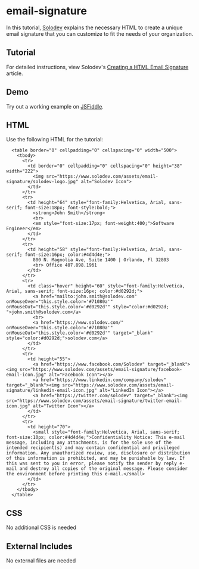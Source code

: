 # email-signature
In this tutorial, [Solodev](https://www.solodev.com/) explains the necessary HTML to create a unique email signature that you can customize to fit the needs of your organization. 

## Tutorial

For detailed instructions, view Solodev's [Creating a HTML Email Signature](https://www.solodev.com/blog/web-design/creating-a-html-email-signature.stml) article.

## Demo

Try out a working example on [JSFiddle](https://jsfiddle.net/solodev/kjrf3p18/).

## HTML

Use the following HTML for the tutorial:

```
  <table border="0" cellpadding="0" cellspacing="0" width="500">
    <tbody>
      <tr>
        <td border="0" cellpadding="0" cellspacing="0" height="38" width="222">
          <img src="https://www.solodev.com/assets/email-signature/solodev-logo.jpg" alt="Solodev Icon">
        </td>
      </tr>
      <tr>
        <td height="64" style="font-family:Helvetica, Arial, sans-serif; font-size:18px; font-style:bold;">
          <strong>John Smith</strong>
          <br>
          <em style="font-size:17px; font-weight:400;">Software Engineer</em>
        </td>
      </tr>
      <tr>
        <td height="58" style="font-family:Helvetica, Arial, sans-serif; font-size:16px; color:#4d4d4e;">
          800 N. Magnolia Ave, Suite 1400 | Orlando, Fl 32803
          <br> Office 407.898.1961
        </td>
      </tr>
      <tr>
        <td class="hover" height="60" style="font-family:Helvetica, Arial, sans-serif; font-size:16px; color:#d0292d;">
          <a href="mailto:john.smith@solodev.com" onMouseOver="this.style.color='#71080a'" onMouseOut="this.style.color='#d0292d'" style="color:#d0292d; ">john.smith@solodev.com</a>
          <br>
          <a href="https://www.solodev.com/" onMouseOver="this.style.color='#71080a'" onMouseOut="this.style.color='#d0292d'" target="_blank" style="color:#d0292d;">solodev.com</a>
        </td>
      </tr>
      <tr>
        <td height="55">
          <a href="https://www.facebook.com/Solodev" target="_blank"><img src="https://www.solodev.com/assets/email-signature/facebook-email-icon.jpg" alt="Facebook Icon"></a>
          <a href="https://www.linkedin.com/company/solodev" target="_blank"><img src="https://www.solodev.com/assets/email-signature/linkedin-email-icon.jpg" alt="LinkedIn Icon"></a>
          <a href="https://twitter.com/solodev" target="_blank"><img src="https://www.solodev.com/assets/email-signature/twitter-email-icon.jpg" alt="Twitter Icon"></a>
        </td>
      </tr>
      <tr>
        <td height="70">
          <small style="font-family:Helvetica, Arial, sans-serif; font-size:10px; color:#4d4d4e;">Confidentiality Notice: This e-mail message, including any attachments, is for the sole use of the intended recipient(s) and may contain confidential and privileged information. Any unauthorized review, use, disclosure or distribution of this information is prohibited, and may be punishable by law. If this was sent to you in error, please notify the sender by reply e-mail and destroy all copies of the original message. Please consider the environment before printing this e-mail.</small>
        </td>
      </tr>
    </tbody>
  </table>
```

## CSS

No additional CSS is needed


## External Includes

No external files are needed

